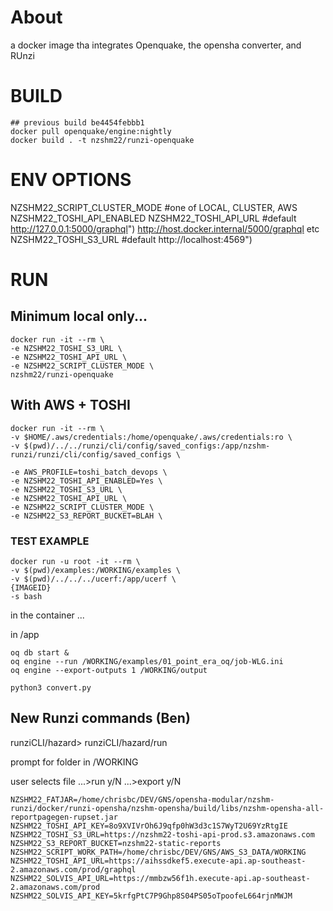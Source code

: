 
# About

a docker image tha integrates Openquake, the opensha converter, and RUnzi


# BUILD

```
## previous build be4454febbb1
docker pull openquake/engine:nightly
docker build . -t nzshm22/runzi-openquake
```

# ENV OPTIONS

NZSHM22_SCRIPT_CLUSTER_MODE #one of LOCAL, CLUSTER, AWS
NZSHM22_TOSHI_API_ENABLED
NZSHM22_TOSHI_API_URL 		#default http://127.0.0.1:5000/graphql")  http://host.docker.internal/5000/graphql etc
NZSHM22_TOSHI_S3_URL 		#default http://localhost:4569")

# RUN

## Minimum local only...

```
docker run -it --rm \
-e NZSHM22_TOSHI_S3_URL \
-e NZSHM22_TOSHI_API_URL \
-e NZSHM22_SCRIPT_CLUSTER_MODE \
nzshm22/runzi-openquake
```

## With AWS + TOSHI


```
docker run -it --rm \
-v $HOME/.aws/credentials:/home/openquake/.aws/credentials:ro \
-v $(pwd)/../../runzi/cli/config/saved_configs:/app/nzshm-runzi/runzi/cli/config/saved_configs \

-e AWS_PROFILE=toshi_batch_devops \
-e NZSHM22_TOSHI_API_ENABLED=Yes \
-e NZSHM22_TOSHI_S3_URL \
-e NZSHM22_TOSHI_API_URL \
-e NZSHM22_SCRIPT_CLUSTER_MODE \
-e NZSHM22_S3_REPORT_BUCKET=BLAH \

```

### TEST EXAMPLE

```
docker run -u root -it --rm \
-v $(pwd)/examples:/WORKING/examples \
-v $(pwd)/../../../ucerf:/app/ucerf \
{IMAGEID}
-s bash
```

in the container ...

in /app

```
oq db start &
oq engine --run /WORKING/examples/01_point_era_oq/job-WLG.ini
oq engine --export-outputs 1 /WORKING/output
```

```
python3 convert.py
```

## New Runzi commands (Ben)

runziCLI/hazard>
runziCLI/hazard/run

prompt for folder in /WORKING

user selects file
...>run y/N
...>export y/N


```
NZSHM22_FATJAR=/home/chrisbc/DEV/GNS/opensha-modular/nzshm-runzi/docker/runzi-opensha/nzshm-opensha/build/libs/nzshm-opensha-all-reportpagegen-rupset.jar
NZSHM22_TOSHI_API_KEY=8o9XVIVrOh6J9qfp0hW3d3c1S7WyT2U69YzRtgIE
NZSHM22_TOSHI_S3_URL=https://nzshm22-toshi-api-prod.s3.amazonaws.com
NZSHM22_S3_REPORT_BUCKET=nzshm22-static-reports
NZSHM22_SCRIPT_WORK_PATH=/home/chrisbc/DEV/GNS/AWS_S3_DATA/WORKING
NZSHM22_TOSHI_API_URL=https://aihssdkef5.execute-api.ap-southeast-2.amazonaws.com/prod/graphql
NZSHM22_SOLVIS_API_URL=https://mmbzw56f1h.execute-api.ap-southeast-2.amazonaws.com/prod
NZSHM22_SOLVIS_API_KEY=5krfgPtC7P9Ghp8S04PS05oTpoofeL664rjnMWJM
```
